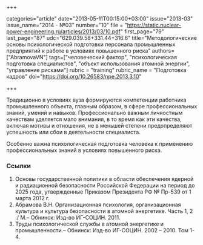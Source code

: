 +++

categories="article"
date="2013-05-11T00:15:00+03:00"
issue="2013-03"
issue_name="2014 - №03"
number="10"
file = "https://static.nuclear-power-engineering.ru/articles/2013/03/10.pdf"
first_page="79"
last_page="87"
udc="629.039.58+331.44+316.6"
title="Методологические основы психологической подготовки персонала промышленных предприятий к работе в условиях повышенного риска"
authors=["AbramovaVN"]
tags=["человеческий фактор", "психологическая подготовка специалистов", "объект использования атомной энергии", "управление рисками"]
rubric = "training"
rubric_name = "Подготовка кадров"
doi="https://doi.org/10.26583/npe.2013.3.10"

+++

Традиционно в условиях вуза формируются компетенции работника промышленного объекта, главным образом, в сфере профессиональных знаний, умений и навыков. Профессионально важным личностным качествам уделяется мало внимания, в то время как эти качества, включая мотивы и отношения, не в меньшей степени предопределяют успешность или сбои в деятельности специалиста.

Особенно важна психологическая подготовка человека к применению профессиональных знаний в условиях повышенного риска.

### Ссылки

1. Основы государственной политики в области обеспечения ядерной и радиационной безопасности Российской Федерации на период до 2025 года, утвержденные Приказом Президента РФ № Пр-539 от 1 марта 2012 г.
2. Абрамова В.Н. Организационная психология, организационная культура и культура безопасности в атомной энергетике. Часть 1, 2 ./ М.– Обнинск: Изд-во ИГ-СОЦИН. 2011.
3. Труды психологической службы в атомной энергетике и промышленности.– Обнинск: Изд-во ИГ-СОЦИН. 2002 – 2010. Том 1-4.